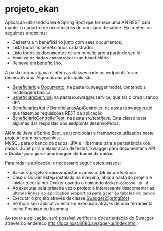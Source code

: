 # projeto_ekan
Aplicação utilizando Java e Spring Boot que fornece uma API REST para manter o cadastro de beneficiários de um plano de saúde. Ela contém os seguintes endpoints:  
- Cadastra um beneficiário junto com seus documentos;
- Lista todos os beneficiários cadastrados;
- Lista todos os documentos de um beneficiário a partir de seu id;
- Atualiza os dados cadastrais de um beneficiário;
- Remove um beneficiário.

A pasta src/main/java contém as classes onde os endpoints foram desenvolvidos. Algumas das principais são:  
- [Beneficiario](https://github.com/ederp/projeto_ekan/blob/main/src/main/java/io/swagger/model/Beneficiario.java) e [Documento](https://github.com/ederp/projeto_ekan/blob/main/src/main/java/io/swagger/model/Documento.java), na pasta io.swagger.model, contendo a modelagem básica
- [BeneficiarioService](https://github.com/ederp/projeto_ekan/blob/main/src/main/java/io/swagger/service/BeneficiarioService.java), na pasta io.swagger.service, que faz o crud usando JPA
- [BeneficiariosApi](https://github.com/ederp/projeto_ekan/blob/main/src/main/java/io/swagger/api/BeneficiariosApi.java) e [BeneficiariosApiController](https://github.com/ederp/projeto_ekan/blob/main/src/main/java/io/swagger/api/BeneficiariosApiController.java), na pasta io.swagger.api que fazem as requisições REST da aplicação
- [BeneficiarioControllerTest](https://github.com/ederp/projeto_ekan/blob/main/src/test/java/io/swagger/test/BeneficiarioControllerTest.java), na pasta src/test/java. Esta classe testa algumas das respostas dos endpoints desenvolvidos.

Além de Java e Spring Boot, as tecnologias e frameworks utilizados neste projeto foram os seguintes:  
MySQL para o banco de dados, JPA e Hibernate para a persistência dos dados, JUnit para a elaboração de testes, Swagger para documentar a API e Docker para gerar uma imagem do banco de dados.

Para rodar a aplicação, é necessário seguir estes passos:  
- Baixar o projeto e descompactar usando a IDE de preferência
- Caso o Docker esteja instalado na máquina, abrir a pasta do projeto e iniciar o container Docker usando o comando `docker-compose up -d`
- Ao executar pela primeira vez o projeto é interessante descomentar as últimas linhas do [application.properties](https://github.com/ederp/projeto_ekan/blob/main/src/main/resources/application.properties) para gerar as tabelas do banco
- Executar o projeto através da classe [Swagger2SpringBoot](https://github.com/ederp/projeto_ekan/blob/main/src/main/java/io/swagger/Swagger2SpringBoot.java)
- Verificar se o aplicativo está em execução através de uma ferramenta como Postman ou Insomnia

Ao rodar a aplicação, será possível verificar a documentação do Swagger através do endereço [http://localhost:8080/swagger-ui/index.html](http://localhost:8080/swagger-ui/index.html).
